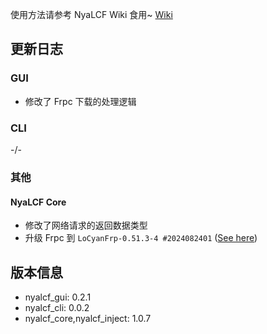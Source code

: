 使用方法请参考 NyaLCF Wiki 食用~ [Wiki](https://docs-nyalcf.1l1.icu)

[//]: # (应用户需求，Nya LoCyanFrp! 开始开发 CLI 版本，欢迎使用和反馈问题！)

## 更新日志

### GUI

- 修改了 Frpc 下载的处理逻辑

### CLI

-/-

### 其他

#### NyaLCF Core

- 修改了网络请求的返回数据类型
- 升级 Frpc 到 `LoCyanFrp-0.51.3-4 #2024082401` ([See here](https://github.com/LoCyan-Team/LoCyanFrpPureApp/releases/tag/v0.51.3-4))

## 版本信息

- nyalcf_gui: 0.2.1
- nyalcf_cli: 0.0.2
- nyalcf_core,nyalcf_inject: 1.0.7

<!-- Some change log here -->
